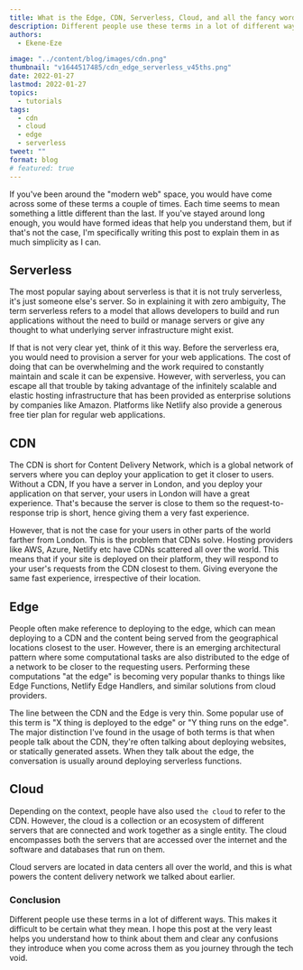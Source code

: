 ```yaml
---
title: What is the Edge, CDN, Serverless, Cloud, and all the fancy words you don't really understand
description: Different people use these terms in a lot of different ways. This makes it difficult to be certain what they mean. I hope this post at the very least helps you understand how to think about them and clear any confusions they introduce when you come across them as you journey through the tech void.
authors:
  - Ekene-Eze

image: "../content/blog/images/cdn.png"
thumbnail: "v1644517485/cdn_edge_serverless_v45ths.png"
date: 2022-01-27
lastmod: 2022-01-27
topics:
  - tutorials
tags:
  - cdn
  - cloud
  - edge
  - serverless
tweet: ""
format: blog
# featured: true
---
```


If you've been around the "modern web" space, you would have come across some of these terms a couple of times. Each time seems to mean something a little different than the last. If you've stayed around long enough, you would have formed ideas that help you understand them, but if that's not the case, I'm specifically writing this post to explain them in as much simplicity as I can.

## Serverless

The most popular saying about serverless is that it is not truly serverless, it's just someone else's server. So in explaining it with zero ambiguity, The term serverless refers to a model that allows developers to build and run applications without the need to build or manage servers or give any thought to what underlying server infrastructure might exist.

If that is not very clear yet, think of it this way. Before the serverless era, you would need to provision a server for your web applications. The cost of doing that can be overwhelming and the work required to constantly maintain and scale it can be expensive. However, with serverless, you can escape all that trouble by taking advantage of the infinitely scalable and elastic hosting infrastructure that has been provided as enterprise solutions by companies like Amazon. Platforms like Netlify also provide a generous free tier plan for regular web applications.

## CDN

The CDN is short for Content Delivery Network, which is a global network of servers where you can deploy your application to get it closer to users. Without a CDN, If you have a server in London, and you deploy your application on that server, your users in London will have a great experience. That's because the server is close to them so the request-to-response trip is short, hence giving them a very fast experience.

However, that is not the case for your users in other parts of the world farther from London. This is the problem that CDNs solve. Hosting providers like AWS, Azure, Netlify etc have CDNs scattered all over the world. This means that if your site is deployed on their platform, they will respond to your user's requests from the CDN closest to them. Giving everyone the same fast experience, irrespective of their location.

## Edge

People often make reference to deploying to the edge, which can mean deploying to a CDN and the content being served from the geographical locations closest to the user. However, there is an emerging architectural pattern where some computational tasks are also distributed to the edge of a network to be closer to the requesting users. Performing these computations "at the edge" is becoming very popular thanks to things like Edge Functions, Netlify Edge Handlers, and similar solutions from cloud providers.

The line between the CDN and the Edge is very thin. Some popular use of this term is "X thing is deployed to the edge" or "Y thing runs on the edge". The major distinction I've found in the usage of both terms is that when people talk about the CDN, they're often talking about deploying websites, or statically generated assets. When they talk about the edge, the conversation is usually around deploying serverless functions.

## Cloud

Depending on the context, people have also used `the cloud` to refer to the CDN. However, the cloud is a collection or an ecosystem of different servers that are connected and work together as a single entity. The cloud encompasses both the servers that are accessed over the internet and the software and databases that run on them.

Cloud servers are located in data centers all over the world, and this is what powers the content delivery network we talked about earlier.

### Conclusion

Different people use these terms in a lot of different ways. This makes it difficult to be certain what they mean. I hope this post at the very least helps you understand how to think about them and clear any confusions they introduce when you come across them as you journey through the tech void.
